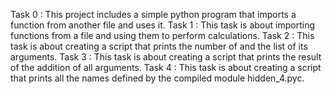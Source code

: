 Task 0 : This project includes a simple python program that imports a function from another file and uses it.
Task 1 : This task is about importing functions from a file and using them to perform calculations.
Task 2 : This task is about creating a script that prints the number of and the list of its arguments.
Task 3 : This task is about creating a script that prints the result of the addition of all arguments.
Task 4 : This task is about creating a script that prints all the names defined by the compiled module hidden_4.pyc.
